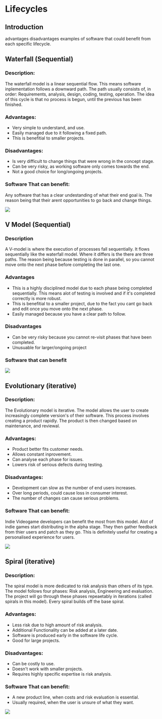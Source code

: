 # Lifecycles

## Introduction
advantages
disadvantages 
examples of software that could benefit from each specific lifecycle.

## Waterfall (Sequential)
### Description:
The waterfall model is a linear sequential flow.  This means software inplementation follows a downward path. The path usually consists of, in order: Requirements, analysis, design, coding, testing, operation. The idea of this cycle is that no process is begun, until the previous has been finished. 
### Advantages:
- Very simple to understand, and use.
- Easily managed due to it following a fixed path.
- This is benefitial to smaller projects.
### Disadvantages:
- Is very difficult to change things that were wrong in the concept stage.
- Can be very risky, as working software only comes towards the end.
- Not a good choice for long/ongoing projects.
### Software That can benefit:
Any software that has a clear undestanding of what their end goal is. The reason being that their arent opportunities to go back and change things. 

![](https://i.imgur.com/hRKnJlF.png)

## V Model (Sequential)
### Description
A V-model is where the execution of processes fall sequentially. It flows sequentially like the waterfall model. Where it differs is the there are three paths. The reason being because testing is done in parallel, so you cannot move onto the next phase before completing the last one.    
### Advantages
- This is a highly disciplined model due to each phase being completed sequentially. This means alot of testing is involved and if it's completed correctly is more robust.
- This is benefitial to a smaller project, due to the fact you cant go back and edit once you move onto the next phase.
- Easily managed because you have a clear path to follow.
### Disadvantages
- Can be very risky because you cannot re-visit phases that have been completed.
- Unusuable for larger/ongoing project 
### Software that can benefit

![](https://i.imgur.com/RxJrPb5.jpg)

## Evolutionary (iterative)
### Description:
The Evolutionary model is iterative. The model allows the user to create increasingly complete version's of their software. This process involves creating a product rapidly. The product is then changed based on maintenance, and reviewal.
### Advantages:
- Product better fits customer needs.
- Allows constant inprovement.
- Can analyse each phase for issues.
- Lowers risk of serious defects during testing.
### Disadvantages:
- Development can slow as the number of end users increases.
- Over long periods, could cause loss in consumer interest.
- The number of changes can cause serious problems.
### Software That can benefit:
Indie Videogame developers can benefit the most from this model. Alot of indie games start distributing in the alpha stage. They then gather feedback from thier users and patch as they go. This is definitely useful for creating a personalised experience for users. 

![](https://i.imgur.com/5EOpPb0.png)

## Spiral (iterative)
### Description:
The spiral model is more dedicated to risk analysis than others of its type. The model follows four phases: Risk analysis, Engineering and evaluation. The project will go through these phases repeaetably in iterations (called spirals in this model). Every spiral builds off the base spiral.
### Advantages:
- Less risk due to high amount of risk analysis.
- Additional Functionality can be added at a later date.
- Software is produced early in the software life cycle.
- Good for large projects.
### Disadvantages:
- Can be costly to use.
- Doesn't work with smaller projects.
- Requires highly specific expertise is risk analysis.
### Software That can benefit:
- A new product line, when costs and risk evaluation is essential. 
- Usually required, when the user is unsure of what they want.

![](https://i.imgur.com/rinTPGA.png)
